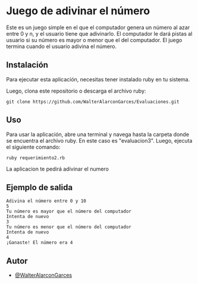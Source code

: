 # Juego de adivinar el número

Este es un juego simple en el que el computador genera un número al azar entre 0 y n, y el usuario tiene que adivinarlo. El computador le dará pistas al usuario si su número es mayor o menor que el del computador. El juego termina cuando el usuario adivina el número.

## Instalación

Para ejecutar esta aplicación, necesitas tener instalado ruby en tu sistema.

Luego, clona este repositorio o descarga el archivo ruby:

```
git clone https://github.com/WalterAlarconGarces/Evaluaciones.git

```

## Uso

Para usar la aplicación, abre una terminal y navega hasta la carpeta donde se encuentra el archivo ruby. En este caso es "evaluacion3". Luego, ejecuta el siguiente comando:

```
ruby requerimiento2.rb
```

La aplicacion te pedirá adivinar el numero


## Ejemplo de salida

```
Adivina el número entre 0 y 10
5
Tu número es mayor que el número del computador
Intenta de nuevo
3
Tu número es menor que el número del computador
Intenta de nuevo
4
¡Ganaste! El número era 4
```
## Autor

- [@WalterAlarconGarces](https://github.com/WalterAlarconGarces)